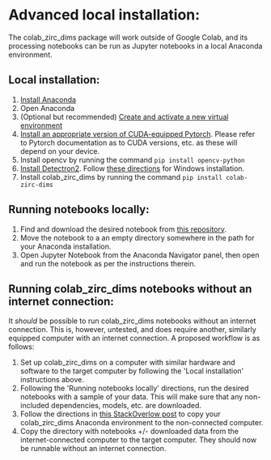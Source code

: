 # Advanced local installation:
The colab_zirc_dims package will work outside of Google Colab, and its processing notebooks can be run as Jupyter notebooks in a local Anaconda environment.
## Local installation:
1.  [Install Anaconda](https://docs.anaconda.com/anaconda/install/index.html)
2.  Open Anaconda
3.  (Optional but recommended) [Create and activate a new virtual environment](https://conda.io/projects/conda/en/latest/user-guide/tasks/manage-environments.html#creating-an-environment-with-commands)
4.  [Install an appropriate version of CUDA-equipped Pytorch](https://pytorch.org/). Please refer to Pytorch documentation as to CUDA versions, etc. as these will depend on your device.
5.  Install opencv by running the command ```pip install opencv-python```
6.  [Install Detectron2](https://github.com/facebookresearch/detectron2/blob/main/INSTALL.md). Follow [these directions](https://medium.com/@yogeshkumarpilli/how-to-install-detectron2-on-windows-10-or-11-2021-aug-with-the-latest-build-v0-5-c7333909676f) for Windows installation.
8.  Install colab_zirc_dims by running the command ```pip install colab-zirc-dims```

## Running notebooks locally:
1.  Find and download the desired notebook from [this repository](https://github.com/MCSitar/colab_zirc_dims/tree/main/notebook%20copies).
2.  Move the notebook to a an empty directory somewhere in the path for your Anaconda installation.
3.  Open Jupyter Notebook from the Anaconda Navigator panel, then open and run the notebook as per the instructions therein.

## Running colab_zirc_dims notebooks without an internet connection:
It *should* be possible to run colab_zirc_dims notebooks without an internet connection. This is, however, untested, and does require another, similarly equipped computer with an internet connection. A proposed workflow is as follows:
1.  Set up colab_zirc_dims on a computer with similar hardware and software to the target computer by following the 'Local installation' instructions above.
2.  Following the 'Running notebooks locally' directions, run the desired notebooks with a sample of your data. This will make sure that any non-included dependencies, models, etc. are downloaded.
3.  Follow the directions in [this StackOverlow post](https://stackoverflow.com/a/55103643) to copy your colab_zirc_dims Anaconda environment to the non-connected computer.
4.  Copy the directory with notebooks +/- downloaded data from the internet-connected computer to the target computer. They should now be runnable without an internet connection.
